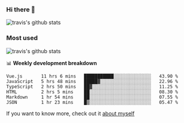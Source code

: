 ### Hi there 👋

<!--
**HondryTravis/HondryTravis** is a ✨ _special_ ✨ repository because its `README.md` (this file) appears on your GitHub profile.

Here are some ideas to get you started:

- 🔭 I’m currently working on ...
- 🌱 I’m currently learning ...
- 👯 I’m looking to collaborate on ...
- 🤔 I’m looking for help with ...
- 💬 Ask me about ...
- 📫 How to reach me: ...
- 😄 Pronouns: ...
- ⚡ Fun fact: ...
-->

![travis's github stats](https://github-readme-stats.vercel.app/api?username=HondryTravis&hide=stars)
### Most used
![travis's github stats](https://github-readme-stats.anuraghazra1.vercel.app/api/top-langs/?username=HondryTravis&layout=compact&hide_title=true)

📊 **Weekly development breakdown**

<!--START_SECTION:waka-->

```text
Vue.js       11 hrs 6 mins   ███████████░░░░░░░░░░░░░░   43.90 %
JavaScript   5 hrs 48 mins   █████▓░░░░░░░░░░░░░░░░░░░   22.96 %
TypeScript   2 hrs 50 mins   ██▓░░░░░░░░░░░░░░░░░░░░░░   11.25 %
HTML         2 hrs 5 mins    ██░░░░░░░░░░░░░░░░░░░░░░░   08.30 %
Markdown     1 hr 54 mins    ██░░░░░░░░░░░░░░░░░░░░░░░   07.55 %
JSON         1 hr 23 mins    █▒░░░░░░░░░░░░░░░░░░░░░░░   05.47 %
```

<!--END_SECTION:waka-->

If you want to know more, check out it [about myself](https://hondrytravis.github.io/)
